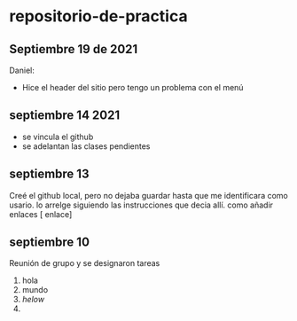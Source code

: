 # repositorio-de-practica

## Septiembre 19 de 2021 
Daniel:
- Hice el header del sitio pero tengo un problema con el menú

## septiembre  14 2021

- se vincula el github
- se adelantan las clases pendientes

## septiembre 13
Creé el github local, pero no dejaba guardar hasta que me identificara como usario. lo arrelge siguiendo las instrucciones que decia allí.
como añadir enlaces [ enlace]

## septiembre 10 
Reunión de grupo y se designaron tareas

1. hola
1. mundo
1. *helow*
1.
